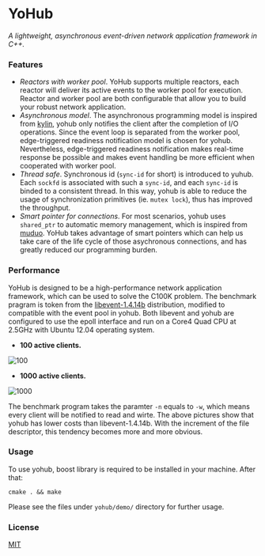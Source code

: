 YoHub
======
*A lightweight, asynchronous event-driven network application framework in C++.*

### Features
* _Reactors with worker pool_. YoHub supports multiple reactors, each reactor will deliver its active events to the worker pool for execution. Reactor and worker pool are both configurable that allow you to build your robust network application.
* _Asynchronous model_. The asynchronous programming model is inspired from [kylin](http://dirlt.com/kylin.html), yohub only notifies the client after the completion of I/O operations. Since the event loop is separated from the worker pool, edge-triggered readiness notification model is chosen for yohub. Nevertheless, edge-triggered readiness notification makes real-time response be possible and makes event handling be more efficient when cooperated with worker pool.
* _Thread safe_. Synchronous id (`sync-id` for short) is introduced to yuhub. Each `sockfd` is associated with such a `sync-id`, and each `sync-id` is binded to a consistent thread. In this way, yohub is able to reduce the usage of synchronization primitives (ie. `mutex lock`), thus has improved the throughput.
* _Smart pointer for connections_. For most scenarios, yohub uses `shared_ptr` to automatic memory management, which is inspired from [muduo](http://code.google.com/p/muduo/). YoHub takes advantage of smart pointers which can help us take care of the life cycle of those asychronous connections, and has greatly reduced our programming burden.

### Performance
YoHub is designed to be a high-performance network application framework, which can be used to solve the C100K problem. The benchmark pragram is token from the [libevent-1.4.14b](http://libevent.org/) distribution, modified to compatible with the event pool in yohub. Both libevent and yohub are configured to use the epoll interface and run on a Core4 Quad CPU at 2.5GHz with Ubuntu 12.04 operating system.

* __100 active clients.__

![100](https://raw.github.com/kedebug/kedebug.github.com/master/pic/100.png)

* __1000 active clients.__

![1000](https://raw.github.com/kedebug/kedebug.github.com/master/pic/1000.png)

The benchmark program takes the paramter `-n` equals to `-w`, which means every client will be notified to read and wirte. The above pictures show that yohub has lower costs than libevent-1.4.14b. With the increment of the file descriptor, this tendency becomes more and more obvious.

### Usage
To use yohub, boost library is required to be installed in your machine. After that:
```
cmake . && make
```
Please see the files under `yohub/demo/` directory for further usage.

### License
[MIT](http://opensource.org/licenses/MIT)
